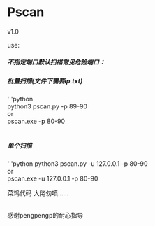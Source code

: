 # Pscan

v1.0

use:
##### *不指定端口默认扫描常见危险端口：*<br />
##### 批量扫描(文件下需要ip.txt)<br />
  '''python  
  python3 pscan.py -p 89-90  <br />
  or<br />
  pscan.exe -p 80-90<br /><br />
  
 ##### 单个扫描<br />
  '''python
  python3 pscan.py -u 127.0.0.1 -p 80-90<br />
  or<br />
  pscan.exe -u 127.0.0.1 -p 80-90<br />


菜鸡代码 大佬勿喷......<br /><br />

感谢pengpengp的耐心指导
